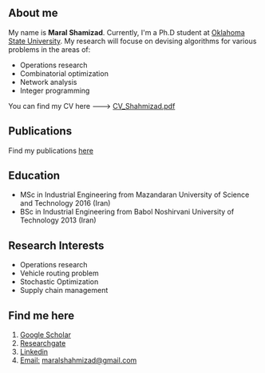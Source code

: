 
## About me
My name is **Maral Shamizad**. Currently, I'm a Ph.D student at [Oklahoma State University](https://go.okstate.edu/). 
My research will focuse on devising algorithms for various problems in the areas of:
- Operations research
- Combinatorial optimization
- Network analysis
- Integer programming

You can find my CV here ---> [CV_Shahmizad.pdf](https://github.com/maralshahmizad/maralshahmizad/files/6794235/CV_Shahmizad.pdf)


## Publications
Find my publications [here](https://scholar.google.com/citations?hl=en&user=EetymRMAAAAJ)

## Education
- MSc in Industrial Engineering from Mazandaran University of Science and Technology 2016 (Iran)
- BSc in Industrial Engineering from Babol Noshirvani University of Technology 2013 (Iran)

## Research Interests
- Operations research
- Vehicle routing problem
- Stochastic Optimization
- Supply chain management


## Find me here
1. [Google Scholar](https://scholar.google.com/citations?hl=en&user=EetymRMAAAAJ)
2. [Researchgate](https://www.researchgate.net/profile/Maral-Shahmizad)
3. [Linkedin](https://www.linkedin.com/in/maral-shahmizad-8b9a9b19b/)
4. [Email:]() maralshahmizad@gmail.com
